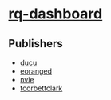 # [rq-dashboard](https://pypi.org/project/rq-dashboard)



## Publishers
- [ducu](https://pypi.org/user/ducu)
- [eoranged](https://pypi.org/user/eoranged)
- [nvie](https://pypi.org/user/nvie)
- [tcorbettclark](https://pypi.org/user/tcorbettclark)

